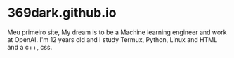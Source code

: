 # 369dark.github.io
Meu primeiro site, My dream is to be a Machine learning engineer and work at OpenAI. I'm 12 years old and I study Termux, Python, Linux and HTML and a c++, css.
